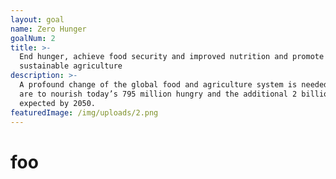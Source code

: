 ```yaml
---
layout: goal
name: Zero Hunger
goalNum: 2
title: >-
  End hunger, achieve food security and improved nutrition and promote
  sustainable agriculture
description: >-
  A profound change of the global food and agriculture system is needed if we
  are to nourish today’s 795 million hungry and the additional 2 billion people
  expected by 2050.
featuredImage: /img/uploads/2.png
---
```

# foo